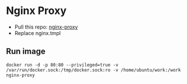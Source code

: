 # Nginx Proxy

- Pull this repo: [nginx-proxy](https://github.com/jwilder/nginx-proxy)
- Replace nginx.tmpl


## Run image

```
docker run -d -p 80:80 --privileged=true -v /var/run/docker.sock:/tmp/docker.sock:ro -v /home/ubuntu/work:/work nginx-proxy
```